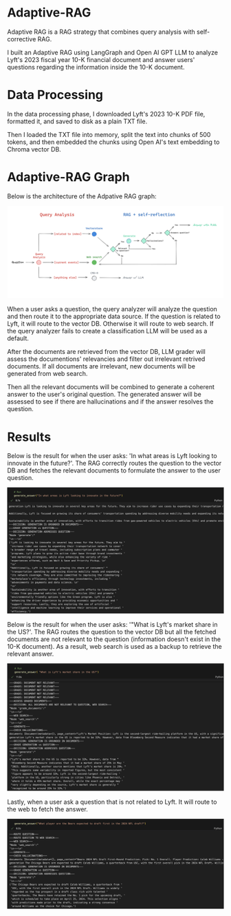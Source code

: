 # Adaptive-RAG


Adaptive RAG is a RAG strategy that combines query analysis with self-corrective RAG. 


I built an Adaptive RAG using LangGraph and Open AI GPT LLM to analyze Lyft's 2023 fiscal year 10-K financial document and answer users' questions regarding the information inside the 10-K document.


# Data Processing

In the data processing phase, I downloaded Lyft's 2023 10-K PDF file, formatted it, and saved to disk as a plain TXT file. 

Then I loaded the TXT file into memory, split the text into chunks of 500 tokens, and then embedded the chunks using Open AI's text embedding to Chroma vector DB. 

# Adaptive-RAG Graph

Below is the architecture of the Adpative RAG graph:

<img src='/assets/rag_graph.png' >

When a user asks a question, the query analyzer will analyze the question and then route it to the appropriate data source. If the question is related to Lyft, it will route to the vector DB. Otherwise it will route to web search. If the query analyzer fails to create a classification LLM will be used as a default. 

After the documents are retrieved from the vector DB, LLM grader will assess the documentions' relevancies and filter out irrelevant retrived documents. If all documents are irrelevant, new documents will be generated from web search. 

Then all the relevant documents will be combined to generate a coherent answer to the user's original question. The generated answer will be assessed to see if there are hallucinations and if the answer resolves the question. 

# Results

Below is the result for when the user asks: 'In what areas is Lyft looking to innovate in the future?'. The RAG correctly routes the question to the vector DB and fetches the relevant documents to formulate the answer to the user question. 

<img src='/assets/lyft_innovation_example.png'>

Below is the result for when the user asks: '"What is Lyft's market share in the US?'. The RAG routes the question to the vector DB but all the fetched documents are not relevant to the question (information doesn't exist in the 10-K document). As a result, web search is used as a backup to retrieve the relevant answer. 

<img src='/assets/lyft_market_share_example.png'>

Lastly, when a user ask a question that is not related to Lyft. It will route to the web to fetch the answer. 

<img src='/assets/irrelevant_question.png'>